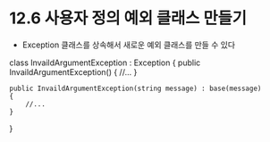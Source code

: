 # 12.6 사용자 정의 예외 클래스 만들기
* Exception 클래스를 상속해서 새로운 예외 클래스를 만들 수 있다

class InvaildArgumentException : Exception
{
    public InvaildArgumentException()
    {
        //...
    }

    public InvaildArgumentException(string message) : base(message)
    {
        //...
    }

}
